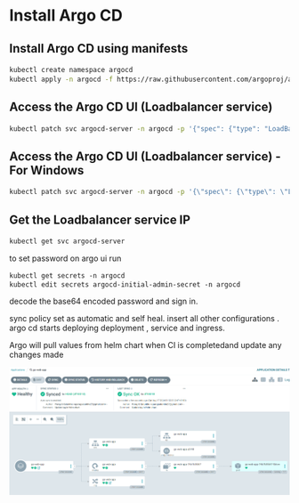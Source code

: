 # Install Argo CD

## Install Argo CD using manifests

```bash
kubectl create namespace argocd
kubectl apply -n argocd -f https://raw.githubusercontent.com/argoproj/argo-cd/stable/manifests/install.yaml
```

## Access the Argo CD UI (Loadbalancer service) 

```bash
kubectl patch svc argocd-server -n argocd -p '{"spec": {"type": "LoadBalancer"}}'
```
## Access the Argo CD UI (Loadbalancer service) -For Windows

```bash
kubectl patch svc argocd-server -n argocd -p '{\"spec\": {\"type\": \"LoadBalancer\"}}'
```

## Get the Loadbalancer service IP

```bash
kubectl get svc argocd-server
```

to set password on argo ui run
```
kubectl get secrets -n argocd
kubectl edit secrets argocd-initial-admin-secret -n argocd
```

decode the base64 encoded password and sign in.

sync policy set as automatic and self heal. insert all other configurations . argo cd starts deploying deployment , service and ingress.

Argo will pull values from helm chart when CI is completedand update any changes made

![ArgoUI](../static/images/argoCD.png)
